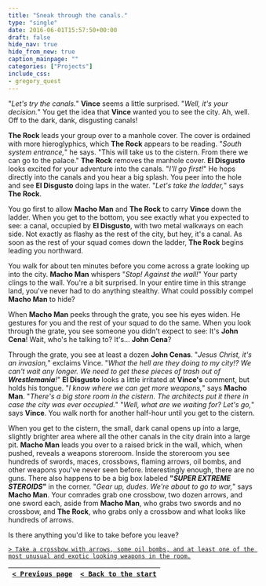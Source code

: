 ```yaml
---
title: "Sneak through the canals."
type: "single"
date: 2016-06-01T15:57:50+00:00
draft: false
hide_nav: true
hide_from_new: true
caption_mainpage: ""
categories: ["Projects"]
include_css:
- gregory_quest
---
```


"*Let's try the canals.*" **Vince** seems a little surprised. "*Well, it's your decision.*" You get the idea that **Vince** wanted you to see the city. Ah, well. Off to the dark, dank, disgusting canals!

**The Rock** leads your group over to a manhole cover. The cover is ordained with more hieroglyphics, which **The Rock** appears to be reading. "*South system entrance,*" he says. "This will take us to the cistern. From there we can go to the palace." **The Rock** removes the manhole cover. **El Disgusto** looks excited for your adventure into the canals. "*I'll go first!*" He hops directly into the canals and you hear a big splash. You peer into the hole and see **El Disgusto** doing laps in the water. "*Let's take the ladder,*" says **The Rock**.

You go first to allow **Macho Man** and **The Rock** to carry **Vince** down the ladder. When you get to the bottom, you see exactly what you expected to see: a canal, occupied by **El Disgusto**, with two metal walkways on each side. Not exactly as flashy as the rest of the city, but hey, it's a canal. As soon as the rest of your squad comes down the ladder, **The Rock** begins leading you northward.

You walk for about ten minutes before you come across a grate looking up into the city. **Macho Man** whispers "*Stop! Against the wall!*" Your party clings to the wall. You're a bit surprised. In your entire time in this strange land, you've never had to do anything stealthy. What could possibly compel **Macho Man** to hide?

When **Macho Man** peeks through the grate, you see his eyes widen. He gestures for you and the rest of your squad to do the same. When you look through the grate, you see someone you didn't expect to see: It's **John Cena**! Wait, who's he talking to? It's... **John Cena**?

Through the grate, you see at least a dozen **John Cenas**. "*Jesus Christ, it's an invasion,*" exclaims Vince. "*What the hell are they doing to my city!? We can't wait any longer. We need to get these pieces of trash out of **Wrestlemania**!*" **El Disgusto** looks a little irritated at **Vince's** comment, but holds his tongue. "*I know where we can get more weapons,*" says **Macho Man**. "*There's a big store room in the cistern. The architects put it there in case the city was ever occupied.*" "*Well, what are we waiting for? Let's go,*" says **Vince**. You walk north for another half-hour until you get to the cistern.

When you get to the cistern, the small, dark canal opens up into a large, slightly brighter area where all the other canals in the city drain into a large pit. **Macho Man** leads you over to a raised brick in the wall, which, when pushed, reveals a weapons storeroom. Inside the storeroom you see hundreds of swords, maces, crossbows, flaming arrows, oil bombs, and other weapons you've never seen before. Interestingly enough, there are no guns. There also happens to be a big box labeled **"*SUPER EXTREME STEROIDS*"** in the corner. "*Gear up, dudes. We're about to go to war,*" says **Macho Man**. Your comrades grab one crossbow, two dozen arrows, and one sword each, aside from **Macho Man**, who grabs two swords and no crossbow, and **The Rock**, who grabs only a crossbow and what looks like hundreds of arrows.

Is there anything you'd like to take before you leave?

[``> Take a crossbow with arrows, some oil bombs, and at least one of the most unusual and exotic looking weapons in the room.``](../31)

|[``< Previous page``](../29)|[``< Back to the start``](../)|
|---|---|